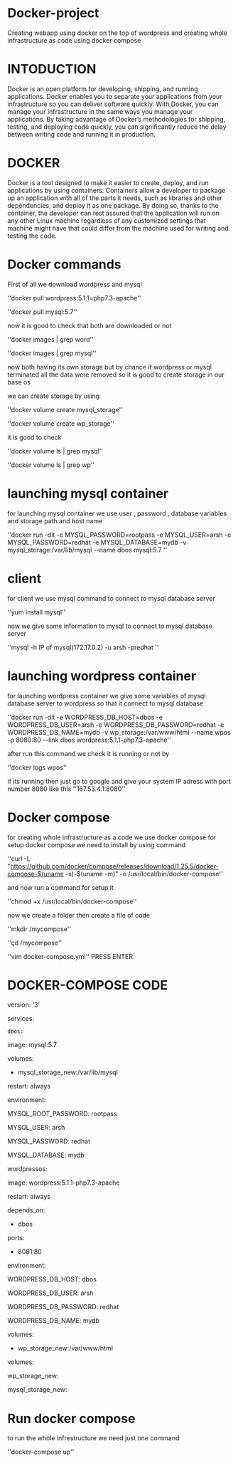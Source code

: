 # Docker-project
Creating webapp using docker on the top of wordpress and creating whole infrastructure as code using docker compose
# INTODUCTION
Docker is an open platform for developing, shipping, and running applications. Docker enables you to separate your applications from your infrastructure so you can deliver software quickly. With Docker, you can manage your infrastructure in the same ways you manage your applications. By taking advantage of Docker’s methodologies for shipping, testing, and deploying code quickly, you can significantly reduce the delay between writing code and running it in production.
# DOCKER
Docker is a tool designed to make it easier to create, deploy, and run applications by using containers. Containers allow a developer to package up an application with all of the parts it needs, such as libraries and other dependencies, and deploy it as one package. By doing so, thanks to the container, the developer can rest assured that the application will run on any other Linux machine regardless of any customized settings that machine might have that could differ from the machine used for writing and testing the code.
# Docker commands
First of all we download  wordpress and mysql
 
 ''docker pull wordpress:5.1.1=php7.3-apache''
 
''docker pull mysql:5.7''

now it is good to check that both are downloaded or not 

''docker images | grep word''

''docker images | grep mysql''

now both having its own storage but by chance if wordpress or mysql terminated all the data were removed so it is good to create storage in our base os

we can create storage by using

''docker volume create mysql_storage''

''docker volume create wp_storage''

it is good to check 

''docker volume ls | grep mysql''

''docker volume ls | grep wp''

# launching mysql container
for launching mysql container we use user , password , database variables and storage path and host name


''docker run -dit     -e MYSQL_PASSWORD=rootpass      -e MYSQL_USER=arsh        -e MYSQL_PASSWORD=redhat      -e MYSQL_DATABASE=mydb             -v mysql_storage:/var/lib/mysql     --name dbos     mysql:5.7 ''


# client

for client we use mysql command to connect to mysql database server

''yum install mysql''

now we give some information  to mysql to connect to mysql database server 

''mysql    -h     IP of mysql(172.17.0.2)     -u arsh   -predhat ''

# launching wordpress container

for launching wordpress container we give some variables of mysql database server to wordpress so that it connect to mysql database

''docker   run   -dit        -e WORDPRESS_DB_HOST=dbos         -e WORDPRESS_DB_USER=arsh               -e WORDPRESS_DB_PASSWORD=redhat          -e WORDPRESS_DB_NAME=mydb       -v wp_storage:/var/www/html         --name wpos        -p 8080:80             --link dbos               wordpress:5.1.1-php7.3-apache''

after run this command we check it is running or not by

''docker logs wpos''

if its running then just go to google and give your system IP adress with port number 8080 like this
''167.53.4.1:8080''
# Docker compose 

for creating whole infrastructure as a code we use docker compose for setup docker compose we need to install by using command

''curl -L "https://github.com/docker/compose/releases/download/1.25.5/docker-compose-$(uname -s)-$(uname -m)" -o /usr/local/bin/docker-compose''


and now run a command for setup it

''chmod +x /usr/local/bin/docker-compose''

now we create a folder then create a file of code

''mkdir /mycompose''

''çd /mycompose''

''vim docker-compose.yml''  PRESS ENTER
# DOCKER-COMPOSE CODE

version: ‘3’


services:


    dbos:


image: mysql:5.7


volumes:


- mysql_storage_new:/var/lib/mysql


restart: always


environment:


MYSQL_ROOT_PASSWORD: rootpass


MYSQL_USER: arsh


MYSQL_PASSWORD: redhat


MYSQL_DATABASE: mydb





wordpressos:


image: wordpress:5.1.1-php7.3-apache


restart: always


depends_on:


- dbos


ports:


- 8081:80


environment:


WORDPRESS_DB_HOST: dbos


WORDPRESS_DB_USER: arsh


WORDPRESS_DB_PASSWORD: redhat


WORDPRESS_DB_NAME: mydb


volumes:


- wp_storage_new:/var/www/html




volumes:


wp_storage_new: 


mysql_storage_new:

# Run docker compose

to run the whole infrestructure we need just one command

''docker-compose up''

